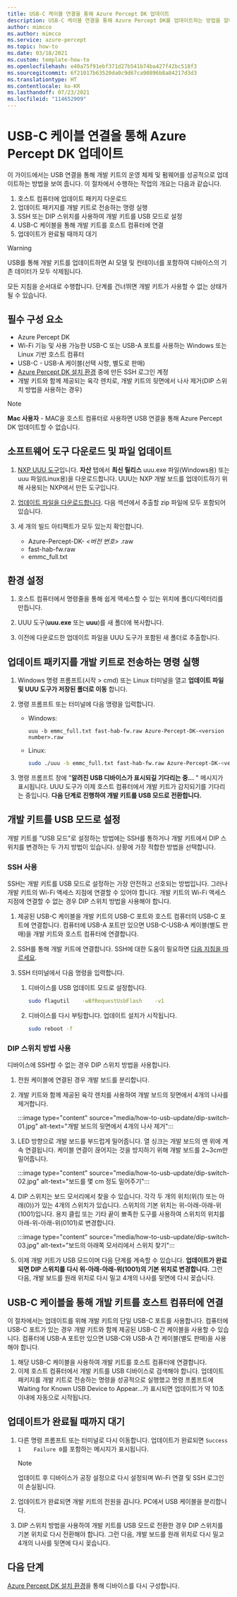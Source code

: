 ```yaml
---
title: USB-C 케이블 연결을 통해 Azure Percept DK 업데이트
description: USB-C 케이블 연결을 통해 Azure Percept DK를 업데이트하는 방법을 알아봅니다.
author: mimcco
ms.author: mimcco
ms.service: azure-percept
ms.topic: how-to
ms.date: 03/18/2021
ms.custom: template-how-to
ms.openlocfilehash: e40a75f91ebf371d27b541b74ba427f42bc518f3
ms.sourcegitcommit: 6f21017b63520da0c9d67ca90896b8a84217d3d3
ms.translationtype: HT
ms.contentlocale: ko-KR
ms.lasthandoff: 07/23/2021
ms.locfileid: "114652909"
---
```

# <a name="update-the-azure-percept-dk-over-a-usb-c-cable-connection"></a>USB-C 케이블 연결을 통해 Azure Percept DK 업데이트

이 가이드에서는 USB 연결을 통해 개발 키트의 운영 체제 및 펌웨어를 성공적으로 업데이트하는 방법을 보여 줍니다. 이 절차에서 수행하는 작업의 개요는 다음과 같습니다.
1. 호스트 컴퓨터에 업데이트 패키지 다운로드
1. 업데이트 패키지를 개발 키트로 전송하는 명령 실행
1. SSH 또는 DIP 스위치를 사용하여 개발 키트를 USB 모드로 설정
1. USB-C 케이블을 통해 개발 키트를 호스트 컴퓨터에 연결
1. 업데이트가 완료될 때까지 대기

> [!WARNING]
> USB를 통해 개발 키트를 업데이트하면 AI 모델 및 컨테이너를 포함하여 디바이스의 기존 데이터가 모두 삭제됩니다.
>
> 모든 지침을 순서대로 수행합니다. 단계를 건너뛰면 개발 키트가 사용할 수 없는 상태가 될 수 있습니다.


## <a name="prerequisites"></a>필수 구성 요소

- Azure Percept DK
- Wi-Fi 기능 및 사용 가능한 USB-C 또는 USB-A 포트를 사용하는 Windows 또는 Linux 기반 호스트 컴퓨터
- USB-C - USB-A 케이블(선택 사항, 별도로 판매)
- [Azure Percept DK 설치 환경](./quickstart-percept-dk-set-up.md) 중에 만든 SSH 로그인 계정
- 개발 키트와 함께 제공되는 육각 렌치로, 개발 키트의 뒷면에서 나사 제거(DIP 스위치 방법을 사용하는 경우)

> [!NOTE]
> **Mac 사용자** - MAC을 호스트 컴퓨터로 사용하면 USB 연결을 통해 Azure Percept DK 업데이트할 수 없습니다. 

## <a name="download-software-tools-and-update-files"></a>소프트웨어 도구 다운로드 및 파일 업데이트

1. [NXP UUU 도구](https://github.com/NXPmicro/mfgtools/releases)입니다. **자산** 탭에서 **최신 릴리스** uuu.exe 파일(Windows용) 또는 uuu 파일(Linux용)을 다운로드합니다. UUU는 NXP 개발 보드를 업데이트하기 위해 사용되는 NXP에서 만든 도구입니다.

1. [업데이트 파일을 다운로드합니다](https://go.microsoft.com/fwlink/?linkid=2155734). 다음 섹션에서 추출할 zip 파일에 모두 포함되어 있습니다.

1. 세 개의 빌드 아티팩트가 모두 있는지 확인합니다.
    - Azure-Percept-DK- *&lt;버전 번호&gt;* .raw
    - fast-hab-fw.raw
    - emmc_full.txt

## <a name="set-up-your-environment"></a>환경 설정

1. 호스트 컴퓨터에서 명령줄을 통해 쉽게 액세스할 수 있는 위치에 폴더/디렉터리를 만듭니다.

1. UUU 도구(**uuu.exe** 또는 **uuu**)를 새 폴더에 복사합니다.

1. 이전에 다운로드한 업데이트 파일을 UUU 도구가 포함된 새 폴더로 추출합니다.

## <a name="run-the-command-that-transfers-the-update-package-to-the-dev-kit"></a>업데이트 패키지를 개발 키트로 전송하는 명령 실행

1. Windows 명령 프롬프트(시작 > cmd) 또는 Linux 터미널을 열고 **업데이트 파일 및 UUU 도구가 저장된 폴더로 이동** 합니다. 

1. 명령 프롬프트 또는 터미널에 다음 명령을 입력합니다.

    - Windows:

        ```console
        uuu -b emmc_full.txt fast-hab-fw.raw Azure-Percept-DK-<version number>.raw 
        ```

    - Linux:

        ```bash
        sudo ./uuu -b emmc_full.txt fast-hab-fw.raw Azure-Percept-DK-<version number>.raw
        ```

1. 명령 프롬프트 창에 "**알려진 USB 디바이스가 표시되길 기다리는 중...** " 메시지가 표시됩니다. UUU 도구가 이제 호스트 컴퓨터에서 개발 키트가 감지되기를 기다리는 중입니다. **다음 단계로 진행하여 개발 키트를 USB 모드로 전환합니다.**

## <a name="set-the-dev-kit-into-usb-mode"></a>개발 키트를 USB 모드로 설정
개발 키트를 "USB 모드"로 설정하는 방법에는 SSH를 통하거나 개발 키트에서 DIP 스위치를 변경하는 두 가지 방법이 있습니다. 상황에 가장 적합한 방법을 선택합니다.

### <a name="using-ssh"></a>SSH 사용
SSH는 개발 키트를 USB 모드로 설정하는 가장 안전하고 선호되는 방법입니다. 그러나 개발 키트의 Wi-Fi 액세스 지점에 연결할 수 있어야 합니다. 개발 키트의 Wi-Fi 액세스 지점에 연결할 수 없는 경우 DIP 스위치 방법을 사용해야 합니다.

1. 제공된 USB-C 케이블을 개발 키트의 USB-C 포트와 호스트 컴퓨터의 USB-C 포트에 연결합니다. 컴퓨터에 USB-A 포트만 있으면 USB-C-USB-A 케이블(별도 판매)을 개발 키트와 호스트 컴퓨터에 연결합니다.

1. SSH를 통해 개발 키트에 연결합니다. SSH에 대한 도움이 필요하면 [다음 지침을 따르세요](./how-to-ssh-into-percept-dk.md).

1. SSH 터미널에서 다음 명령을 입력합니다.

    1. 디바이스를 USB 업데이트 모드로 설정합니다.

        ```bash
        sudo flagutil    -wBfRequestUsbFlash    -v1
        ```

    1. 디바이스를 다시 부팅합니다. 업데이트 설치가 시작됩니다.

        ```bash
        sudo reboot -f
        ```

### <a name="using-the-dip-switch-method"></a>DIP 스위치 방법 사용
디바이스에 SSH할 수 없는 경우 DIP 스위치 방법을 사용합니다.

1. 전원 케이블에 연결된 경우 개발 보드를 분리합니다.
1. 개발 키트와 함께 제공된 육각 렌치를 사용하여 개발 보드의 뒷면에서 4개의 나사를 제거합니다.

    :::image type="content" source="media/how-to-usb-update/dip-switch-01.jpg" alt-text="개발 보드의 뒷면에서 4개의 나사 제거":::

1. LED 방향으로 개발 보드를 부드럽게 밀어줍니다. 열 싱크는 개발 보드의 맨 위에 계속 연결됩니다. 케이블 연결이 끊어지는 것을 방지하기 위해 개발 보드를 2~3cm만 밀어줍니다.

    :::image type="content" source="media/how-to-usb-update/dip-switch-02.jpg" alt-text="보드를 몇 cm 정도 밀어주기":::

1. DIP 스위치는 보드 모서리에서 찾을 수 있습니다. 각각 두 개의 위치(위(1) 또는 아래(0))가 있는 4개의 스위치가 있습니다. 스위치의 기본 위치는 위-아래-아래-위(1001)입니다. 용지 클립 또는 기타 끝이 뾰족한 도구를 사용하여 스위치의 위치를 아래-위-아래-위(0101)로 변경합니다.

    :::image type="content" source="media/how-to-usb-update/dip-switch-03.jpg" alt-text="보드의 아래쪽 모서리에서 스위치 찾기":::

1. 이제 개발 키트가 USB 모드이며 다음 단계를 계속할 수 있습니다. **업데이트가 완료되면 DIP 스위치를 다시 위-아래-아래-위(1001)의 기본 위치로 변경합니다.** 그런 다음, 개발 보드를 원래 위치로 다시 밀고 4개의 나사를 뒷면에 다시 꽂습니다.

## <a name="connect-the-dev-kit-to-the-host-computer-via-a-usb-c-cable"></a>USB-C 케이블을 통해 개발 키트를 호스트 컴퓨터에 연결
이 절차에서는 업데이트를 위해 개발 키트의 단일 USB-C 포트를 사용합니다.  컴퓨터에 USB-C 포트가 있는 경우 개발 키트와 함께 제공된 USB-C 간 케이블을 사용할 수 있습니다.  컴퓨터에 USB-A 포트만 있으면 USB-C와 USB-A 간 케이블(별도 판매)을 사용해야 합니다.

1. 해당 USB-C 케이블을 사용하여 개발 키트를 호스트 컴퓨터에 연결합니다.
1. 이제 호스트 컴퓨터에서 개발 키트를 USB 디바이스로 검색해야 합니다. 업데이트 패키지를 개발 키트로 전송하는 명령을 성공적으로 실행했고 명령 프롬프트에 Waiting for Known USB Device to Appear...가 표시되면 업데이트가 약 10초 이내에 자동으로 시작됩니다.

## <a name="wait-for-the-update-to-complete"></a>업데이트가 완료될 때까지 대기

1. 다른 명령 프롬프트 또는 터미널로 다시 이동합니다. 업데이트가 완료되면 ```Success 1    Failure 0```를 포함하는 메시지가 표시됩니다.

    > [!NOTE]
    > 업데이트 후 디바이스가 공장 설정으로 다시 설정되며 Wi-Fi 연결 및 SSH 로그인이 손실됩니다.

1. 업데이트가 완료되면 개발 키트의 전원을 끕니다. PC에서 USB 케이블을 분리합니다.
1. DIP 스위치 방법을 사용하여 개발 키트를 USB 모드로 전환한 경우 DIP 스위치를 기본 위치로 다시 전환해야 합니다. 그런 다음, 개발 보드를 원래 위치로 다시 밀고 4개의 나사를 뒷면에 다시 꽂습니다.   

## <a name="next-steps"></a>다음 단계

[Azure Percept DK 설치 환경](./quickstart-percept-dk-set-up.md)을 통해 디바이스를 다시 구성합니다.
